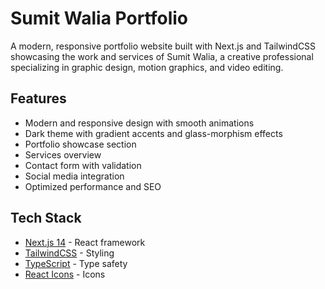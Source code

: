 # Sumit Walia Portfolio

A modern, responsive portfolio website built with Next.js and TailwindCSS showcasing the work and services of Sumit Walia, a creative professional specializing in graphic design, motion graphics, and video editing.

## Features

- Modern and responsive design with smooth animations
- Dark theme with gradient accents and glass-morphism effects 
- Portfolio showcase section
- Services overview
- Contact form with validation
- Social media integration
- Optimized performance and SEO

## Tech Stack

- [Next.js 14](https://nextjs.org/) - React framework
- [TailwindCSS](https://tailwindcss.com/) - Styling
- [TypeScript](https://www.typescriptlang.org/) - Type safety
- [React Icons](https://react-icons.github.io/react-icons/) - Icons

